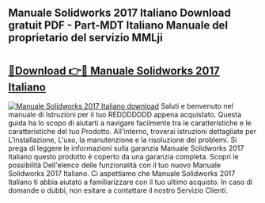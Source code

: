 ## Manuale Solidworks 2017 Italiano Download gratuit PDF - Part-MDT Italiano Manuale del proprietario del servizio MMLji

# <h2><a href="http://dfbrcun.blite.top/?on=Manuale+Solidworks+2017+Italiano">🔗Download 👉🔴 Manuale Solidworks 2017 Italiano</a></h2>

[![Manuale Solidworks 2017 Italiano download](https://i.imgur.com/lujVjoI.png)](http://dfbrcun.blite.top/?on=Manuale+Solidworks+2017+Italiano)
Saluti e benvenuto nel manuale di Istruzioni per il tuo REDDDDDDD appena acquistato. Questa guida ha lo scopo di aiutarti a navigare facilmente tra le caratteristiche e le caratteristiche del tuo Prodotto. All'interno, troverai istruzioni dettagliate per L'installazione, L'uso, la manutenzione e la risoluzione dei problemi. Si prega di leggere le informazioni sulla garanzia Manuale Solidworks 2017 Italiano questo prodotto è coperto da una garanzia completa. Scopri le possibilità Dell'elenco delle funzionalità con il tuo nuovo Manuale Solidworks 2017 Italiano. Ci aspettiamo che Manuale Solidworks 2017 Italiano ti abbia aiutato a familiarizzare con il tuo ultimo acquisto. In caso di domande o dubbi, non esitare a contattare il nostro Servizio Clienti.
